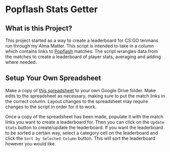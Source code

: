 # Popflash Stats Getter

## What is this Project?
This project started as a way to create a leaderboard for CS:GO tenmans run through my Alma Matter.  This script is intended to take in a column which contains links to [Popflash](https://popflash.site/) matches.  The script wrangles data from the matches to create a leaderboard of player stats, averaging and adding where needed.

## Setup Your Own Spreadsheet
Make a copy of [this spreadsheet](https://docs.google.com/spreadsheets/d/1HyFqA0Sem-Oj_Emj1QNbfDU_MRoNiEoNbbDj6woSdeE/edit?usp=sharing) to your own Google Drive folder.  Make edits to the spreadsheet as necessary, making sure to put the match links in the correct column.  Layout changes to the spreadsheet may require changes to the script in order for it to work.

Once a copy of the spreadsheet has been made, populate it with the match links you want to create a leaderboard for.  Then you can click on the  `Update Stats` button to create/update the leaderboard.  If you want the leaderboard to be sorted a certain way, select a category cell on the leaderboard and click the `Sort by Selected Column` button.  This will sort the leaderboard however you would like.

